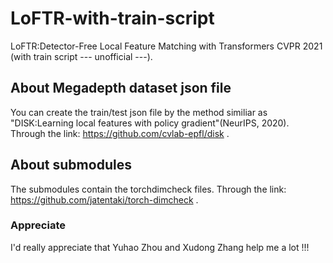 # LoFTR-with-train-script
LoFTR:Detector-Free Local Feature Matching with Transformers CVPR 2021 (with train script --- unofficial ---).
## About Megadepth dataset json file
You can create the train/test json file by the method similiar as "DISK:Learning local features with policy gradient"(NeurIPS, 2020).
Through the link: https://github.com/cvlab-epfl/disk .
## About submodules 
The submodules contain the torchdimcheck files.
Through the link: https://github.com/jatentaki/torch-dimcheck . 

### Appreciate
I'd really appreciate that Yuhao Zhou and Xudong Zhang help me a lot !!! 

